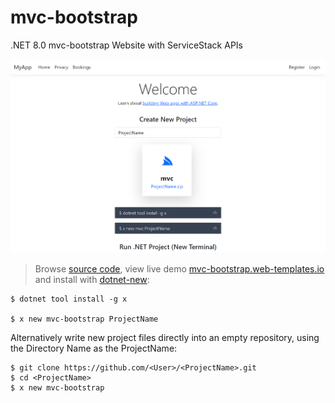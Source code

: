 # mvc-bootstrap

.NET 8.0 mvc-bootstrap Website with ServiceStack APIs

[![](https://raw.githubusercontent.com/ServiceStack/Assets/master/csharp-templates/mvc-bootstrap.png)](http://mvc-bootstrap.web-templates.io/)

> Browse [source code](https://github.com/NetCoreTemplates/mvc-bootstrap), view live demo [mvc-bootstrap.web-templates.io](https://mvc-bootstrap.web-templates.io) and install with [dotnet-new](https://docs.servicestack.net/dotnet-new):

    $ dotnet tool install -g x

    $ x new mvc-bootstrap ProjectName

Alternatively write new project files directly into an empty repository, using the Directory Name as the ProjectName:

    $ git clone https://github.com/<User>/<ProjectName>.git
    $ cd <ProjectName>
    $ x new mvc-bootstrap

